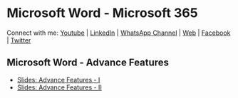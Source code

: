 # Microsoft Word - Microsoft 365

Connect with me: [Youtube](https://www.youtube.com/yasirbhutta) | [LinkedIn](https://www.linkedin.com/in/yasirbhutta/) | [WhatsApp Channel](https://whatsapp.com/channel/0029VaC3BC160eBZZSs3CW0c) | [Web](https://yasirbhutta.github.io/) | [Facebook](https://www.facebook.com/yasirbhutta786) | [Twitter](https://twitter.com/yasirbhutta)

## Microsoft Word - Advance Features

- [Slides: Advance Features - I](https://docs.google.com/presentation/d/1v61rNkNjpStgPN5aCvA18ynw__DX5DNC0j9BOlAakCE/edit?usp=sharing)
- [Slides: Advance Features - II](https://docs.google.com/presentation/d/1qcHU-BuOcHc-imcyuhC-vD-ksccjso3wCM2xyA8Z5uc/edit?usp=sharing)


